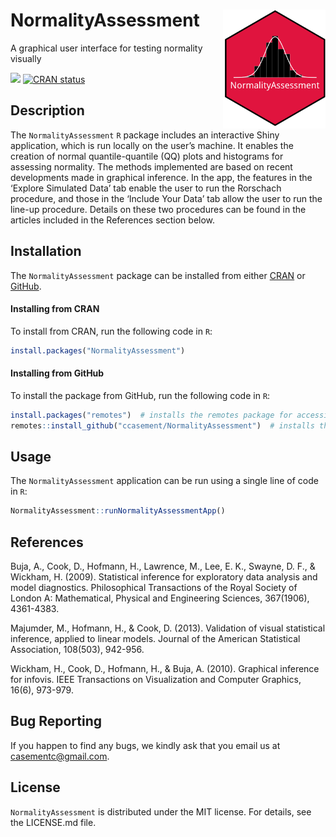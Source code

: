 
# NormalityAssessment <img src = "inst/NormalityAssessment/www/NormalityAssessment_Sticker_Image.png" align = "right" height = 190/>

A graphical user interface for testing normality visually

<!-- start badges -->
<!-- start badges -->

![](https://img.shields.io/badge/release-v0.0.1-blue?style=flat) [![CRAN
status](https://www.r-pkg.org/badges/version/NormalityAssessment)](https://CRAN.R-project.org/package=NormalityAssessment)
<!-- end badges -->

## Description

The `NormalityAssessment` `R` package includes an interactive Shiny
application, which is run locally on the user’s machine. It enables the
creation of normal quantile-quantile (QQ) plots and histograms for
assessing normality. The methods implemented are based on recent
developments made in graphical inference. In the app, the features in
the ‘Explore Simulated Data’ tab enable the user to run the Rorschach
procedure, and those in the ‘Include Your Data’ tab allow the user to
run the line-up procedure. Details on these two procedures can be found
in the articles included in the References section below.

## Installation

The `NormalityAssessment` package can be installed from either
<a href="https://cran.r-project.org/" target="_blank">CRAN</a> or
<a href="https://github.com" target="_blank">GitHub</a>.

#### Installing from CRAN

To install from CRAN, run the following code in `R`:

``` r
install.packages("NormalityAssessment")
```

#### Installing from GitHub

To install the package from GitHub, run the following code in `R`:

``` r
install.packages("remotes")  # installs the remotes package for accessing the install_github() function
remotes::install_github("ccasement/NormalityAssessment")  # installs the NormalityAssessment package
```

## Usage

The `NormalityAssessment` application can be run using a single line of
code in `R`:

``` r
NormalityAssessment::runNormalityAssessmentApp()
```

## References

Buja, A., Cook, D., Hofmann, H., Lawrence, M., Lee, E. K., Swayne, D.
F., & Wickham, H. (2009). Statistical inference for exploratory data
analysis and model diagnostics. Philosophical Transactions of the Royal
Society of London A: Mathematical, Physical and Engineering Sciences,
367(1906), 4361-4383.

Majumder, M., Hofmann, H., & Cook, D. (2013). Validation of visual
statistical inference, applied to linear models. Journal of the American
Statistical Association, 108(503), 942-956.

Wickham, H., Cook, D., Hofmann, H., & Buja, A. (2010). Graphical
inference for infovis. IEEE Transactions on Visualization and Computer
Graphics, 16(6), 973-979.

## Bug Reporting

If you happen to find any bugs, we kindly ask that you email us at
<casementc@gmail.com>.

## License

`NormalityAssessment` is distributed under the MIT license. For details,
see the LICENSE.md file.
